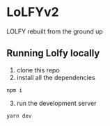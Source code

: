 # LoLFYv2
LOLFY rebuilt from the ground up

## Running Lolfy locally

1. clone this repo
2. install all the dependencies 
```
npm i
```
3. run the development server
```
yarn dev
```
